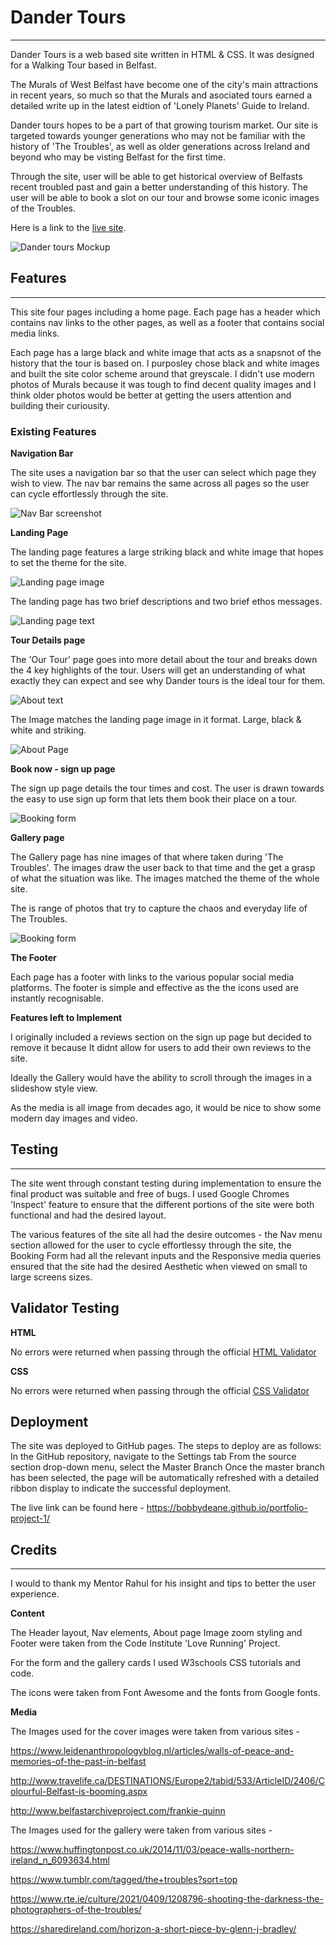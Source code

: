 # Dander Tours
<hr>


Dander Tours is a web based site written in HTML & CSS. It was designed for a Walking Tour based in Belfast.


The Murals of West Belfast have become one of the city's main attractions in recent years, so much so that the Murals and asociated tours earned a detailed write up in the latest eidtion of 'Lonely Planets' Guide to Ireland.


Dander tours hopes to be a part of that growing tourism market. Our site is targeted towards younger generations who may not be familiar with the history of 'The Troubles', as well as older generations across Ireland and beyond who may be visting Belfast for the first time.


Through the site, user will be able to get historical overview of Belfasts recent troubled past and gain a better understanding of this history. The user will be able to book a slot on our tour and browse some iconic images of the Troubles. 


Here is a link to the [live site](https://bobbydeane.github.io/portfolio-project-1/).


![Dander tours Mockup](https://github.com/bobbydeane/portfolio-project-1/blob/main/assets/images/ReadME-media/Style.PNG?raw=true)



## Features
<hr>
This site four pages including a home page. Each page has a header which contains nav links to the other pages, as well as a footer that contains social media links.


Each page has a large black and white image that acts as a snapsnot of the history that the tour is based on. I purposley chose black and white images and built the site color scheme around that greyscale. I didn't use modern photos of Murals because it was tough to find decent quality images and I think older photos would be better at getting the users attention and building their curiousity.



### Existing Features



**Navigation Bar**


The site uses a navigation bar so that the user can select which page they wish to view. The nav bar remains the same across all pages so the user can cycle effortlessly through the site.


![Nav Bar screenshot](https://github.com/bobbydeane/portfolio-project-1/blob/main/assets/images/ReadME-media/nav%20bar.PNG?raw=true)




**Landing Page**


The landing page features a large striking black and white image that hopes to set the theme for the site.


![Landing page image](https://github.com/bobbydeane/portfolio-project-1/blob/main/assets/images/ReadME-media/landing%201.PNG?raw=true)


The landing page has two brief descriptions and two brief ethos messages.


![Landing page text](https://github.com/bobbydeane/portfolio-project-1/blob/main/assets/images/ReadME-media/landing%202.PNG?raw=true)




**Tour Details page**


The 'Our Tour' page goes into more detail about the tour and breaks down the 4 key highlights of the tour. Users will get an understanding of what exactly they can expect and see why Dander tours is the ideal tour for them.


![About text](https://github.com/bobbydeane/portfolio-project-1/blob/main/assets/images/ReadME-media/about%20text.PNG?raw=true)


The Image matches the landing page image in it format. Large, black & white and striking.


![About Page](https://github.com/bobbydeane/portfolio-project-1/blob/main/assets/images/ReadME-media/about%20main.PNG?raw=true)




**Book now - sign up page**


The sign up page details the tour times and cost. The user is drawn towards the easy to use sign up form that lets them book their place on a tour.


![Booking form](https://github.com/bobbydeane/portfolio-project-1/blob/main/assets/images/ReadME-media/book%20form.PNG?raw=true)




**Gallery page**


The Gallery page has nine images of that where taken during 'The Troubles'. The images draw the user back to that time and the get a grasp of what the situation was like. The images matched the theme of the whole site.


The is range of photos that try to capture the chaos and everyday life of The Troubles.


![Booking form](https://github.com/bobbydeane/portfolio-project-1/blob/main/assets/images/ReadME-media/gallery.PNG?raw=true)




**The Footer**


Each page has a footer with links to the various popular social media platforms. The footer is simple and effective as the the icons used are instantly recognisable.




**Features left to Implement**

I originally included a reviews section on the sign up page but decided to remove it because It didnt allow for users to add their own reviews to the site.


Ideally the Gallery would have the ability to scroll through the images in a slideshow style view.


As the media is all image from decades ago, it would be nice to show some modern day images and video.



## Testing ##
<hr>

The site went through constant testing during implementation to ensure the final product was suitable and free of bugs. I used Google Chromes 'Inspect' feature to ensure that the different portions of the site were both functional and had the desired layout.


The various features of the site all had the desire outcomes - the Nav menu section allowed for the user to cycle effortlessy through the site, the Booking Form had all the relevant inputs and the Responsive media queries ensured that the site had the desired Aesthetic when viewed on small to large screens sizes.


## Validator Testing ##

**HTML**


No errors were returned when passing through the official [HTML Validator](https://validator.w3.org/nu/?doc=https%3A%2F%2Fbobbydeane.github.io%2Fportfolio-project-1)


**CSS**


No errors were returned when passing through the official [CSS Validator](https://jigsaw.w3.org/css-validator/validator?uri=https%3A%2F%2Fbobbydeane.github.io%2Fportfolio-project-1%2F&profile=css3svg&usermedium=all&warning=1&vextwarning=&lang=en)



## Deployment ##


The site was deployed to GitHub pages. The steps to deploy are as follows:
In the GitHub repository, navigate to the Settings tab
From the source section drop-down menu, select the Master Branch
Once the master branch has been selected, the page will be automatically refreshed with a detailed ribbon display to indicate the successful deployment.


The live link can be found here - https://bobbydeane.github.io/portfolio-project-1/


## Credits ##
<hr>

I would to thank my Mentor Rahul for his insight and tips to better the user experience.

**Content**


The Header layout, Nav elements, About page Image zoom styling and Footer were taken from the Code Institute 'Love Running' Project.


For the form and the gallery cards I used W3schools CSS tutorials and code.


The icons were taken from Font Awesome and the fonts from Google fonts.

**Media**


The Images used for the cover images were taken from various sites -


https://www.leidenanthropologyblog.nl/articles/walls-of-peace-and-memories-of-the-past-in-belfast

http://www.travelife.ca/DESTINATIONS/Europe2/tabid/533/ArticleID/2406/Colourful-Belfast-is-booming.aspx 

http://www.belfastarchiveproject.com/frankie-quinn


The Images used for the gallery were taken from various sites -

https://www.huffingtonpost.co.uk/2014/11/03/peace-walls-northern-ireland_n_6093634.html

https://www.tumblr.com/tagged/the+troubles?sort=top

https://www.rte.ie/culture/2021/0409/1208796-shooting-the-darkness-the-photographers-of-the-troubles/

https://sharedireland.com/horizon-a-short-piece-by-glenn-j-bradley/





